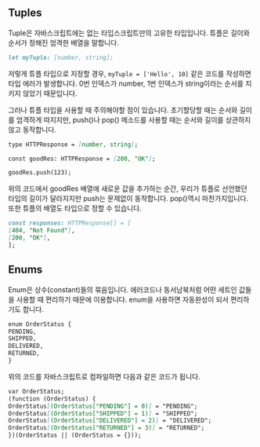 ## Tuples

Tuple은 자바스크립트에는 없는 타입스크립트만의 고유한 타입입니다. 튜플은 길이와 순서가 정해진 엄격한 배열을 말합니다.

```md
let myTuple: [number, string];
```

저렇게 튜플 타입으로 지정할 경우, `myTuple = ['Hello', 10]` 같은 코드를 작성하면 타입 에러가 발생합니다. 0번 인덱스가 number, 1번 인덱스가 string이라는 순서를 지키지 않았기 때문입니다.
<br/>

그러나 튜플 타입을 사용할 때 주의해야할 점이 있습니다. 초기할당할 때는 순서와 길이를 엄격하게 따지지만, push()나 pop() 메소드를 사용할 때는 순서와 길이를 상관하지 않고 동작합니다.

```md
type HTTPResponse = [number, string];

const goodRes: HTTPResponse = [200, "OK"];

goodRes.push(123);
```

위의 코드에서 goodRes 배열에 새로운 값을 추가하는 순간, 우리가 튜플로 선언했던 타입의 길이가 달라지지만 push는 문제없이 동작합니다. pop()역시 마찬가지입니다.<br/>
또한 튜플의 배열도 타입으로 정할 수 있습니다.

```md
const responses: HTTPResponse[] = [
[404, "Not Found"],
[200, "OK"],
];
```

## Enums

Enum은 상수(constant)들의 묶음입니다. 에러코드나 동서남북처럼 어떤 세트인 값들을 사용할 때 편리하기 때문에 이용합니다. enum을 사용하면 자동완성이 되서 편리하기도 합니다.

```md
enum OrderStatus {
PENDING,
SHIPPED,
DELIVERED,
RETURNED,
}
```

위의 코드를 자바스크립트로 컴파일하면 다음과 같은 코드가 됩니다.

```md
var OrderStatus;
(function (OrderStatus) {
OrderStatus[(OrderStatus["PENDING"] = 0)] = "PENDING";
OrderStatus[(OrderStatus["SHIPPED"] = 1)] = "SHIPPED";
OrderStatus[(OrderStatus["DELIVERED"] = 2)] = "DELIVERED";
OrderStatus[(OrderStatus["RETURNED"] = 3)] = "RETURNED";
})(OrderStatus || (OrderStatus = {}));
```
